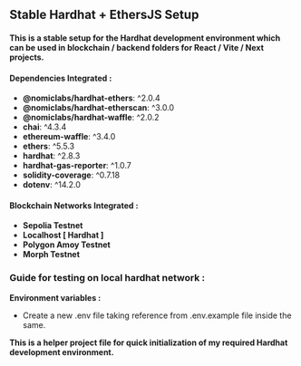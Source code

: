 <h2>Stable Hardhat + EthersJS Setup</h2>

<h4><b>This is a stable setup for the Hardhat development environment which can be used in blockchain / backend folders for React / Vite / Next projects.</b></h4>

<h4><b>Dependencies Integrated :</b></h4>

<ul>
    <li><b>@nomiclabs/hardhat-ethers</b>: ^2.0.4</li>
    <li><b>@nomiclabs/hardhat-etherscan</b>: ^3.0.0</li>
    <li><b>@nomiclabs/hardhat-waffle</b>: ^2.0.2</li>
    <li><b>chai</b>: ^4.3.4</li>
    <li><b>ethereum-waffle</b>: ^3.4.0</li>
    <li><b>ethers</b>: ^5.5.3</li>
    <li><b>hardhat</b>: ^2.8.3</li>
    <li><b>hardhat-gas-reporter</b>: ^1.0.7</li>
    <li><b>solidity-coverage</b>: ^0.7.18</li>
    <li><b>dotenv</b>: ^14.2.0</li>
</ul>

<h4><b>Blockchain Networks Integrated :</b></h4>

<ul>
    <li><b>Sepolia Testnet</b></li>
    <li><b>Localhost [ Hardhat ]</b></li>
    <li><b>Polygon Amoy Testnet</b></li>
    <li><b>Morph Testnet</b></li>
</ul>

<h3><b>Guide for testing on local hardhat network :</b></h3>

<b>Environment variables :</b>

<ul>
    <li>Create a new .env file taking reference from .env.example file inside the same.</li>
</ul>

<b>This is a helper project file for quick initialization of my required Hardhat development environment.</b>

